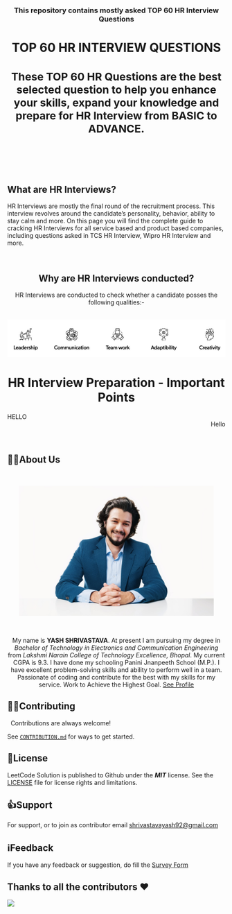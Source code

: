 
**<h3 align="center">This repository contains mostly asked TOP 60 HR Interview Questions</h3>**

<div align= "center"><h1>TOP 60 HR INTERVIEW QUESTIONS</h1></div> 

**<h3 align="center">These TOP 60 HR Questions are the best selected question to help you enhance your skills, expand your knowledge and prepare for HR Interview from BASIC to ADVANCE.</h3>**
&nbsp;&nbsp;&nbsp;&nbsp;&nbsp;&nbsp;&nbsp;&nbsp;&nbsp;&nbsp;&nbsp;&nbsp;&nbsp;&nbsp;&nbsp;&nbsp;&nbsp;&nbsp;&nbsp;&nbsp;&nbsp;&nbsp;&nbsp;&nbsp;&nbsp;&nbsp;&nbsp;&nbsp;&nbsp;&nbsp;&nbsp;&nbsp;&nbsp;&nbsp;&nbsp;&nbsp;&nbsp;&nbsp;&nbsp;&nbsp;&nbsp;&nbsp;&nbsp;&nbsp;&nbsp;&nbsp;&nbsp;&nbsp;&nbsp;
---
&nbsp;&nbsp;&nbsp;&nbsp;&nbsp;&nbsp;&nbsp;&nbsp;&nbsp;&nbsp;&nbsp;&nbsp;&nbsp;&nbsp;&nbsp;&nbsp;&nbsp;&nbsp;&nbsp;&nbsp;&nbsp;&nbsp;&nbsp;&nbsp;&nbsp;&nbsp;&nbsp;&nbsp;&nbsp;&nbsp;&nbsp;&nbsp;&nbsp;&nbsp;&nbsp;&nbsp;&nbsp;&nbsp;&nbsp;&nbsp;&nbsp;&nbsp;&nbsp;&nbsp;&nbsp;&nbsp;&nbsp;&nbsp;&nbsp;
## What are HR Interviews?

HR Interviews are mostly the final round of the recruitment process. This interview revolves around the candidate’s personality, behavior, ability to stay calm and more. On this page you will find the complete guide to cracking HR Interviews for all service based and product based companies, including questions asked in TCS HR Interview, Wipro HR Interview and more.

&nbsp;&nbsp;&nbsp;&nbsp;&nbsp;&nbsp;&nbsp;&nbsp;&nbsp;&nbsp;&nbsp;&nbsp;&nbsp;&nbsp;&nbsp;&nbsp;&nbsp;&nbsp;&nbsp;&nbsp;&nbsp;&nbsp;&nbsp;&nbsp;&nbsp;&nbsp;&nbsp;&nbsp;&nbsp;&nbsp;&nbsp;&nbsp;&nbsp;&nbsp;&nbsp;&nbsp;&nbsp;&nbsp;&nbsp;&nbsp;&nbsp;&nbsp;&nbsp;&nbsp;&nbsp;&nbsp;&nbsp;&nbsp;&nbsp;
<div align="center">
<h2>Why are HR Interviews conducted?</h2>

<p>HR Interviews are conducted to check whether a candidate posses the following qualities:-</p>

&nbsp;&nbsp;
<img src="Assets/IMG.jpeg"/>

# HR Interview Preparation - Important Points
</div>

<div>
<div align="left">HELLO</div><div align="right">Hello</div>
</div>

&nbsp;
## 🧑🏻About Us

&nbsp;
<div align= "center"><img src="Assets/MyImage.jpg" width="450" height="300"/> 

&nbsp;&nbsp;&nbsp;

My name is **YASH SHRIVASTAVA**. At present I am pursuing my degree in *Bachelor of Technology in Electronics and Communication Engineering* from *Lakshmi Narain College of Technology Excellence, Bhopal*. My current CGPA is 9.3. I have done my schooling Panini Jnanpeeth School (M.P.). I have excellent problem-solving skills and ability to perform well in a team. Passionate of coding and contribute for the best with my skills for my service. Work to Achieve the Highest Goal. [See Profile](https://www.linkedin.com/in/yashshrivastava92/)

</div>

## 👨‍🏫Contributing

&nbsp;
Contributions are always welcome!

See [```CONTRIBUTION.md```](CONTRIBUTION.md) for ways to get started.



## 📄License

LeetCode Solution is published to Github under the ***MIT*** license. See the [LICENSE](LICENSE.md) file for license rights and limitations.


## 👍Support

For support, or to join as contributor email shrivastavayash92@gmail.com

## ℹ️Feedback

If you have any feedback or suggestion, do fill the [Survey Form](https://forms.gle/1TUfnLPksdR12PLv5)

 
## Thanks to all the contributors ❤️
<a href = "https://github.com/yashshrivastavaa/TOP-100-Coding-Questions/graphs/contributors">
  <img src = "https://contrib.rocks/image?repo=yashshrivastavaa/TOP-100-Coding-Questions"/>
</a>

